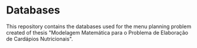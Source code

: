 # Databases

This repository contains the databases used for the menu planning problem created of thesis "Modelagem Matemática para o Problema de Elaboração de Cardápios Nutricionais".
